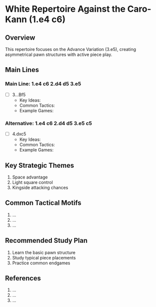 # White Repertoire Against the Caro-Kann (1.e4 c6)

## Overview
This repertoire focuses on the Advance Variation (3.e5), creating asymmetrical pawn structures with active piece play.

## Main Lines

### Main Line: 1.e4 c6 2.d4 d5 3.e5
- [ ] 3...Bf5
  - Key Ideas:
  - Common Tactics:
  - Example Games:

### Alternative: 1.e4 c6 2.d4 d5 3.e5 c5
- [ ] 4.dxc5
  - Key Ideas:
  - Common Tactics:
  - Example Games:

## Key Strategic Themes
1. Space advantage
2. Light square control
3. Kingside attacking chances

## Common Tactical Motifs
1. ...
2. ...
3. ...

## Recommended Study Plan
1. Learn the basic pawn structure
2. Study typical piece placements
3. Practice common endgames

## References
1. ...
2. ...
3. ...
